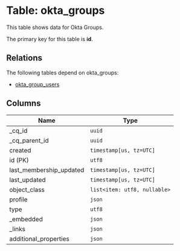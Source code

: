 # Table: okta_groups

This table shows data for Okta Groups.

The primary key for this table is **id**.

## Relations

The following tables depend on okta_groups:
  - [okta_group_users](okta_group_users)

## Columns

| Name          | Type          |
| ------------- | ------------- |
|_cq_id|`uuid`|
|_cq_parent_id|`uuid`|
|created|`timestamp[us, tz=UTC]`|
|id (PK)|`utf8`|
|last_membership_updated|`timestamp[us, tz=UTC]`|
|last_updated|`timestamp[us, tz=UTC]`|
|object_class|`list<item: utf8, nullable>`|
|profile|`json`|
|type|`utf8`|
|_embedded|`json`|
|_links|`json`|
|additional_properties|`json`|